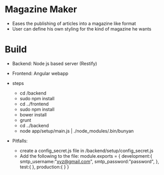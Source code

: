 # Magazine Maker

- Eases the publishing of articles into a magazine like format
- User can define his own styling for the kind of magazine he wants

# Build

- Backend: Node js based server (Restify)
- Frontend: Angular webapp
- steps
    - cd /backend
    - sudo npm install
    - cd ../frontend
    - sudo npm install
    - bower install
    - grunt
    - cd ../backend
    - node app/setup/main.js | ./node_modules/.bin/bunyan

- Pitfalls:
    - create a config_secret.js file in /backend/setup/config_secret.js
    - Add the following to the file:
    module.exports = {
      development:{
        smtp_username:"xyz@gmail.com",
        smtp_password:"password",
      },
      test:{
      },
      production:{
      }
    }
